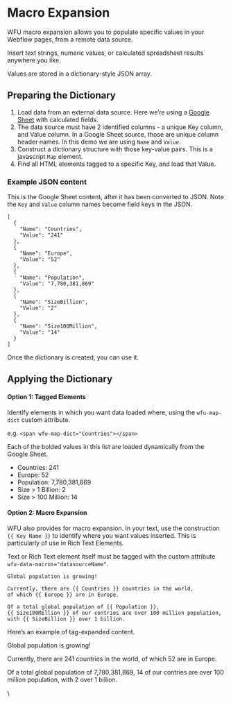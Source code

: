 # Macro Expansion

WFU macro expansion allows you to populate specific values in your Webflow pages, from a remote data source.

Insert text strings, numeric values, or calculated spreadsheet results anywhere you like.

Values are stored in a dictionary-style JSON array.

## Preparing the Dictionary <a href="#preparing-the-dictionary" id="preparing-the-dictionary"></a>

1. Load data from an external data source. Here we’re using a [Google Sheet](https://docs.google.com/spreadsheets/d/16lPOiFz5Ow-FTro5SWS-m00fNhRjgsiyeSBdme3gKX0/edit#gid=118669749) with calculated fields.
2. The data source must have 2 identified columns - a unique Key column, and Value column. In a Google Sheet source, those are unique column header names. In this demo we are using `Name` and `Value`.
3. Construct a dictionary structure with those key-value pairs. This is a javascript `Map` element.
4. Find all HTML elements tagged to a specific Key, and load that Value.

### Example JSON content <a href="#example-json-content" id="example-json-content"></a>

This is the Google Sheet content, after it has been converted to JSON. Note the `Key` and `Value` column names become field keys in the JSON.

```
[
  {
    "Name": "Countries",
    "Value": "241"
  },
  {
    "Name": "Europe",
    "Value": "52"
  },
  {
    "Name": "Population",
    "Value": "7,780,381,869"
  },
  {
    "Name": "SizeBillion",
    "Value": "2"
  },
  {
    "Name": "Size100Million",
    "Value": "14"
  }
]
```

Once the dictionary is created, you can use it.

## Applying the Dictionary <a href="#applying-the-dictionary" id="applying-the-dictionary"></a>

#### Option 1: Tagged Elements <a href="#option-1-tagged-elements" id="option-1-tagged-elements"></a>

Identify elements in which you want data loaded where, using the `wfu-map-dict` custom attribute.

e.g. `<span wfu-map-dict="Countries"></span>`

Each of the bolded values in this list are loaded dynamically from the Google Sheet.

* Countries: 241
* Europe: 52
* Population: 7,780,381,869
* Size > 1 Billion: 2
* Size > 100 Million: 14

#### Option 2: Macro Expansion <a href="#option-2-macro-expansion" id="option-2-macro-expansion"></a>

WFU also provides for macro expansion. In your text, use the construction `{{ Key Name }}` to identify where you want values inserted. This is particularly of use in Rich Text Elements.

Text or Rich Text element itself must be tagged with the custom attribute `wfu-data-macros="datasourceName"`.

```
Global population is growing!
                    
Currently, there are {{ Countries }} countries in the world,
of which {{ Europe }} are in Europe.
                    
Of a total global population of {{ Population }},
{{ Size100Million }} of our contries are over 100 million population,
with {{ SizeBillion }} over 1 billion.
```

Here’s an example of tag-expanded content.

Global population is growing!

Currently, there are 241 countries in the world, of which 52 are in Europe.

Of a total global population of 7,780,381,869, 14 of our contries are over 100 million population, with 2 over 1 billion.

\
